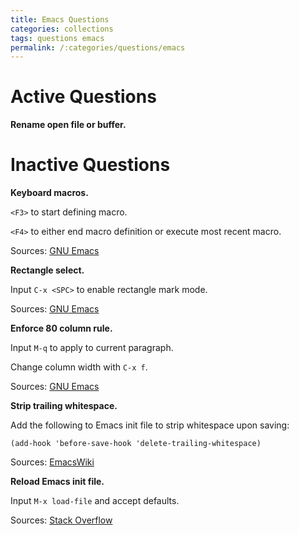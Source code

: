 ```yaml
---
title: Emacs Questions
categories: collections
tags: questions emacs
permalink: /:categories/questions/emacs
---
```


# Active Questions


**Rename open file or buffer.**

# Inactive Questions

**Keyboard macros.**

`<F3>` to start defining macro.

`<F4>` to either end macro definition or execute most recent macro.

Sources: [GNU Emacs][BasicMacros]

**Rectangle select.**

Input `C-x <SPC>` to enable rectangle mark mode.

Sources: [GNU Emacs][RectangleCommands]

**Enforce 80 column rule.**

Input `M-q` to apply to current paragraph.

Change column width with `C-x f`.

Sources: [GNU Emacs][FillCommands]

**Strip trailing whitespace.**

Add the following to Emacs init file to strip whitespace upon saving:

`(add-hook 'before-save-hook 'delete-trailing-whitespace)`

Sources: [EmacsWiki][DeletingWhiteSpace]

**Reload Emacs init file.**

Input `M-x load-file` and accept defaults.

Sources: [Stack Overflow][ReloadEmacsInit]

[DeletingWhiteSpace]: https://www.emacswiki.org/emacs/DeletingWhitespace
[ReloadEmacsInit]: https://stackoverflow.com/questions/2580650/how-can-i-reload-emacs-after-changing-it
[FillCommands]: https://www.gnu.org/software/emacs/manual/html_node/emacs/Fill-Commands.html
[RectangleCommands]: https://www.gnu.org/software/emacs/manual/html_node/emacs/Rectangles.html
[BasicMacros]: https://www.gnu.org/software/emacs/manual/html_node/emacs/Basic-Keyboard-Macro.html